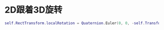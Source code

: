 # 2D跟着3D旋转

```lua
self.RectTransform.localRotation = Quaternion.Euler(0, 0, -self.Transform.localEulerAngles.y)
```
